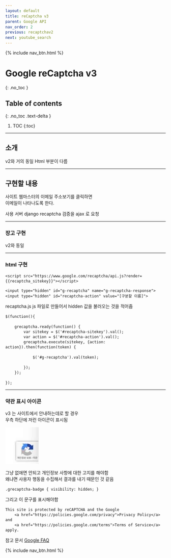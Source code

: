 ```yaml
---
layout: default
title: reCaptcha v3
parent: Google API
nav_order: 2
previous: recaptchav2
next: youtube_search
---
```


{% include nav_btn.html %}

# Google reCaptcha v3
{: .no_toc }

## Table of contents
{: .no_toc .text-delta }

1. TOC
{:toc}

---

## 소개

v2와 거의 동일
Html 부분이 다름  

---

## 구현할 내용

사이트 웹마스터의 이메일 주소보기를 클릭하면  
이메일이 나타나도록 한다.  


사용 서버 django
recaptcha 검증을 ajax 로 요청

---
### 장고 구현

v2와 동일  

---
### html 구현

```
<script src="https://www.google.com/recaptcha/api.js?render={{recaptcha_sitekey}}"></script>
```


```
<input type="hidden" id="g-recaptcha" name="g-recaptcha-response">
<input type="hidden" id="recaptcha-action" value="[구분할 이름]">
```

recaptcha.js
js 파일로 만들어서 hidden 값을 불러오는 것을 적어줌  

```
$(function(){
    
    grecaptcha.ready(function() {
        var sitekey = $('#recaptcha-sitekey').val();
        var action = $('#recaptcha-action').val();
        grecaptcha.execute(sitekey, {action: action}).then(function(token) {
            
            $('#g-recaptcha').val(token);

        });
    });
    
});
```


---
### 약관 표시 아이콘

v3 는 사이트에서 안내하는데로 할 경우  
우측 하단에 저런 아이콘이 표시됨 

![image](/assets/images/googleapi/screenshot9.jpg)

그냥 없애면 안되고 개인정보 사항에 대한 고지를 해야함  
왜냐면 사용자 행동을 수집해서 결과를 내기 때문인 것 같음  

```
.grecaptcha-badge { visibility: hidden; }
```

그리고 
이 문구를 표시해야함  


```
This site is protected by reCAPTCHA and the Google
    <a href="https://policies.google.com/privacy">Privacy Policy</a> and
    <a href="https://policies.google.com/terms">Terms of Service</a> apply.
```

참고 문서 [Google FAQ](https://developers.google.com/recaptcha/docs/faq#id-like-to-hide-the-recaptcha-badge.-what-is-allowed)


{% include nav_btn.html %}
